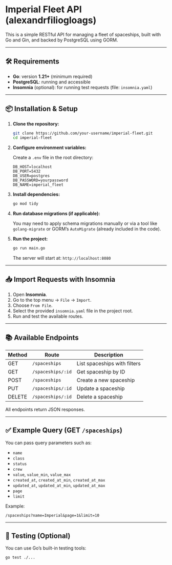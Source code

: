 # Imperial Fleet API (alexandrfiliogloags)

This is a simple RESTful API for managing a fleet of spaceships, built with Go and Gin, and backed by PostgreSQL using GORM.

---

## 🛠 Requirements

- **Go**: version **1.21+** (minimum required)
- **PostgreSQL**: running and accessible
- **Insomnia** (optional): for running test requests (file: `insomnia.yaml`)

---

## 📦 Installation & Setup

1. **Clone the repository:**

   ```bash
   git clone https://github.com/your-username/imperial-fleet.git
   cd imperial-fleet
   ```

2. **Configure environment variables:**

   Create a `.env` file in the root directory:

   ```dotenv
   DB_HOST=localhost
   DB_PORT=5432
   DB_USER=postgres
   DB_PASSWORD=yourpassword
   DB_NAME=imperial_fleet
   ```

3. **Install dependencies:**

   ```bash
   go mod tidy
   ```

4. **Run database migrations (if applicable):**

   You may need to apply schema migrations manually or via a tool like `golang-migrate` or GORM’s `AutoMigrate` (already included in the code).

5. **Run the project:**

   ```bash
   go run main.go
   ```

   The server will start at: `http://localhost:8080`

---

## 📥 Import Requests with Insomnia

1. Open **Insomnia**.
2. Go to the top menu → `File` → `Import`.
3. Choose `From File`.
4. Select the provided `insomnia.yaml` file in the project root.
5. Run and test the available routes.

---

## 📚 Available Endpoints

| Method | Route               | Description                  |
|--------|---------------------|------------------------------|
| GET    | `/spaceships`       | List spaceships with filters |
| GET    | `/spaceships/:id`   | Get spaceship by ID          |
| POST   | `/spaceships`       | Create a new spaceship       |
| PUT    | `/spaceships/:id`   | Update a spaceship           |
| DELETE | `/spaceships/:id`   | Delete a spaceship           |

All endpoints return JSON responses.

---

## ✅ Example Query (GET `/spaceships`)

You can pass query parameters such as:

- `name`
- `class`
- `status`
- `crew`
- `value`, `value_min`, `value_max`
- `created_at`, `created_at_min`, `created_at_max`
- `updated_at`, `updated_at_min`, `updated_at_max`
- `page`
- `limit`

Example:

```
/spaceships?name=Imperial&page=1&limit=10
```

---

## 🧪 Testing (Optional)

You can use Go’s built-in testing tools:

```bash
go test ./...
```

